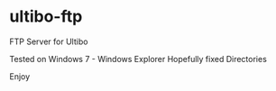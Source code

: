 # ultibo-ftp
FTP Server for Ultibo

Tested on Windows 7 - Windows Explorer
Hopefully fixed Directories

Enjoy
